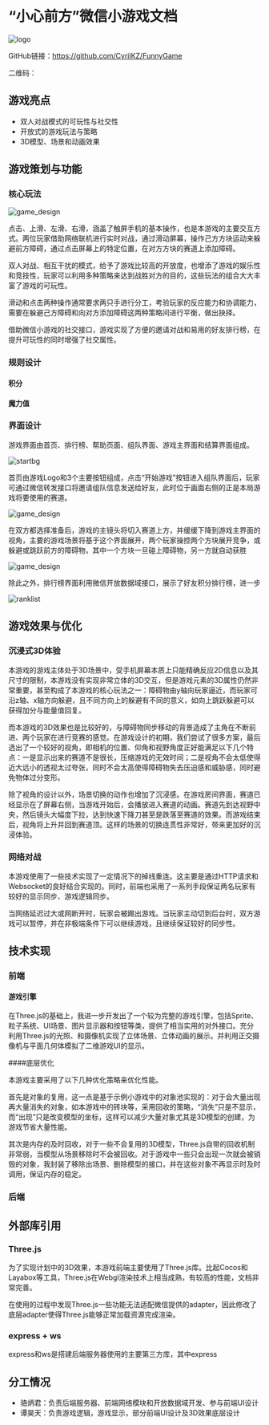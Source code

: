 # “小心前方”微信小游戏文档

![logo](pic/logo.png)

GitHub链接：https://github.com/CyrilKZ/FunnyGame

二维码：

## 游戏亮点
- 双人对战模式的可玩性与社交性
- 开放式的游戏玩法与策略
- 3D模型、场景和动画效果

## 游戏策划与功能
### 核心玩法
![game_design](pic/game_design.png)

点击、上滑、左滑、右滑，涵盖了触屏手机的基本操作，也是本游戏的主要交互方式。两位玩家借助网络联机进行实时对战，通过滑动屏幕，操作己方方块运动来躲避前方障碍，通过点击屏幕上的特定位置，在对方方块的赛道上添加障碍。

双人对战、相互干扰的模式，给予了游戏比较高的开放度，也增添了游戏的娱乐性和竞技性，玩家可以利用多种策略来达到战胜对方的目的，这些玩法的组合大大丰富了游戏的可玩性。

滑动和点击两种操作通常要求两只手进行分工，考验玩家的反应能力和协调能力，需要在躲避己方障碍和向对方添加障碍这两种策略间进行平衡，做出抉择。

借助微信小游戏的社交接口，游戏实现了方便的邀请对战和易用的好友排行榜，在提升可玩性的同时增强了社交属性。

### 规则设计
#### 积分


#### 魔力值


### 界面设计
游戏界面由首页、排行榜、帮助页面、组队界面、游戏主界面和结算界面组成。

![startbg](pic/bgstart.png)


首页由游戏Logo和3个主要按钮组成，点击“开始游戏”按钮进入组队界面后，玩家可通过微信转发接口将邀请组队信息发送给好友，此时位于画面右侧的正是本局游戏将要使用的赛道。

![game_design](pic/team.jpg)

在双方都选择准备后，游戏的主镜头将切入赛道上方，并缓缓下降到游戏主界面的视角，主要的游戏场景将基于这个界面展开，两个玩家操控两个方块展开竞争，或躲避或跳跃前方的障碍物，其中一个方块一旦碰上障碍物，另一方就自动获胜

![game_design](pic/game_main.jpg)

除此之外，排行榜界面利用微信开放数据域接口，展示了好友积分排行榜，进一步

![ranklist](pic/ranklist.jpg)


## 游戏效果与优化
### 沉浸式3D体验

本游戏的游戏主体处于3D场景中，受手机屏幕本质上只能精确反应2D信息以及其尺寸的限制，本游戏没有实现非常立体的3D交互，但是游戏元素的3D属性仍然非常重要，甚至构成了本游戏的核心玩法之一：障碍物由y轴向玩家逼近，而玩家可沿z轴、x轴方向躲避，且不同方向上的躲避有不同的意义，如向上跳跃躲避可以获得加分与能量值回复。

而本游戏的3D效果也是比较好的，与障碍物同步移动的背景造成了主角在不断前进、两个玩家在进行竞赛的感觉。在游戏设计的初期，我们尝试了很多方案，最后选出了一个较好的视角，即相机的位置、仰角和视野角度正好能满足以下几个特点：一是显示出来的赛道不是很长，压缩游戏的无效时间；二是视角不会太低使得近大远小的透视太过夸张，同时不会太高使得障碍物失去压迫感和威胁感，同时避免物体过分变形。

除了视角的设计以外，场景切换的动作也增加了沉浸感。在游戏房间界面，赛道已经显示在了屏幕右侧，当游戏开始后，会播放进入赛道的动画。赛道先到达视野中央，然后镜头大幅度下拉，达到快速下降刀甚至是跌落至赛道的效果。而游戏结束后，视角将上升并回到赛道顶。这样的场景的切换连贯性非常好，带来更加好的沉浸体验。



### 网络对战

本游戏使用了一些技术实现了一定情况下的掉线重连。这主要是通过HTTP请求和Websocket的良好结合实现的。同时，前端也采用了一系列手段保证两名玩家有较好的显示同步、游戏逻辑同步。

当网络延迟过大或网断开时，玩家会被踢出游戏。当玩家主动切到后台时，双方游戏可以暂停，并在非极端条件下可以继续游戏，且继续保证较好的同步性。

## 技术实现
### 前端

#### 游戏引擎

在Three.js的基础上，我进一步开发出了一个较为完整的游戏引擎，包括Sprite、粒子系统、UI场景、图片显示器和按钮等类，提供了相当实用的对外接口。充分利用Three.js的光照、和摄像机实现了立体场景、立体动画的展示。并利用正交摄像机与平面几何体模拟了二维游戏UI的显示。

####底层优化

本游戏主要采用了以下几种优化策略来优化性能。

首先是对象的复用，这一点是基于示例小游戏中的对象池实现的：对于会大量出现再大量消失的对象，如本游戏中的砖块等，采用回收的策略，“消失”只是不显示，而“出现”只是改变模型的坐标，这样可以减少大量对象尤其是3D模型的创建，为游戏节省大量性能。

其次是内存的及时回收，对于一些不会复用的3D模型，Three.js自带的回收机制非常弱，当模型从场景移除时不会被回收。对于游戏中一些只会出现一次就会被销毁的对象，我封装了移除出场景、删除模型的接口，并在这些对象不再显示时及时调用，保证内存的稳定。








### 后端



## 外部库引用
### Three.js

为了实现计划中的3D效果，本游戏前端主要使用了Three.js库。比起Cocos和Layabox等工具，Three.js在Webgl渲染技术上相当成熟，有较高的性能，文档非常完善。

在使用的过程中发现Three.js一些功能无法适配微信提供的adapter，因此修改了底层adapter使得Three.js能够正常加载资源完成渲染。




### express + ws
express和ws是搭建后端服务器使用的主要第三方库，其中express


## 分工情况

- 骆炳君：负责后端服务器、前端网络模块和开放数据域开发、参与前端UI设计
- 谭昊天：负责游戏逻辑，游戏显示，部分前端UI设计及3D效果底层设计

